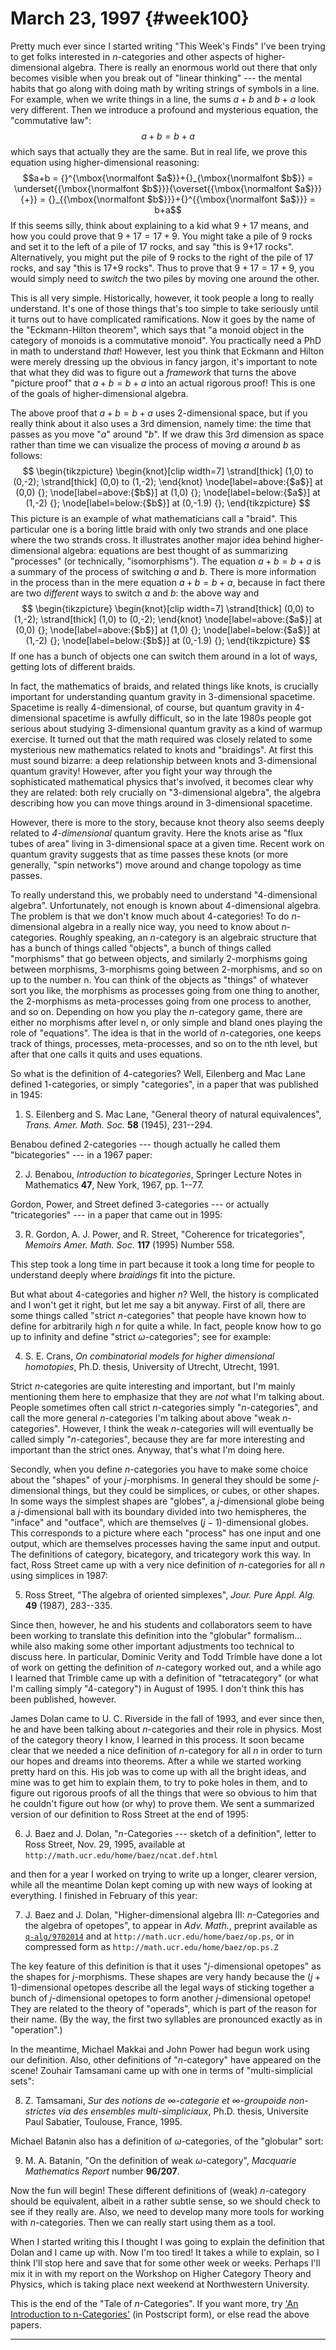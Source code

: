 # March 23, 1997 {#week100}

Pretty much ever since I started writing "This Week's Finds" I've
been trying to get folks interested in $n$-categories and other aspects of
higher-dimensional algebra. There is really an enormous world out there
that only becomes visible when you break out of "linear thinking" ---
the mental habits that go along with doing math by writing strings of
symbols in a line. For example, when we write things in a line, the sums
$a+b$ and $b+a$ look very different. Then we introduce a profound and
mysterious equation, the "commutative law":
$$a + b = b + a$$
which says that actually they are the same. But in real life, we prove
this equation using higher-dimensional reasoning:
$$a+b = {}^{\mbox{\normalfont $a$}}+{}_{\mbox{\normalfont $b$}} = \underset{{\mbox{\normalfont $b$}}}{\overset{{\mbox{\normalfont $a$}}}{+}} = {}_{{\mbox{\normalfont $b$}}}+{}^{{\mbox{\normalfont $a$}}} = b+a$$
If this seems silly, think about explaining to a kid what $9+17$ means,
and how you could prove that $9+17 = 17+9$. You might take a pile of 9
rocks and set it to the left of a pile of 17 rocks, and say "this is
9+17 rocks". Alternatively, you might put the pile of 9 rocks to the
right of the pile of 17 rocks, and say "this is 17+9 rocks". Thus to
prove that $9+17=17+9$, you would simply need to *switch* the two piles by
moving one around the other.

This is all very simple. Historically, however, it took people a long to
really understand. It's one of those things that's too simple to take
seriously until it turns out to have complicated ramifications. Now it
goes by the name of the "Eckmann-Hilton theorem", which says that "a
monoid object in the category of monoids is a commutative monoid". You
practically need a PhD in math to understand *that*! However, lest you
think that Eckmann and Hilton were merely dressing up the obvious in
fancy jargon, it's important to note that what they did was to figure
out a *framework* that turns the above "picture proof" that $a+b = b+a$
into an actual rigorous proof! This is one of the goals of
higher-dimensional algebra.

The above proof that $a+b = b+a$ uses 2-dimensional space, but if you
really think about it also uses a 3rd dimension, namely time: the time
that passes as you move "$a$" around "$b$". If we draw this 3rd
dimension as space rather than time we can visualize the process of
moving $a$ around $b$ as follows:
$$
  \begin{tikzpicture}
    \begin{knot}[clip width=7]
      \strand[thick] (1,0) to (0,-2);
      \strand[thick] (0,0) to (1,-2);
    \end{knot}
    \node[label=above:{$a$}] at (0,0) {};
    \node[label=above:{$b$}] at (1,0) {};
    \node[label=below:{$a$}] at (1,-2) {};
    \node[label=below:{$b$}] at (0,-1.9) {};
  \end{tikzpicture}
$$
This picture is an example of what mathematicians call a "braid". This
particular one is a boring little braid with only two strands and one
place where the two strands cross. It illustrates another major idea
behind higher-dimensional algebra: equations are best thought of as
summarizing "processes" (or technically, "isomorphisms"). The
equation $a+b = b+a$ is a summary of the process of switching $a$ and $b$.
There is more information in the process than in the mere equation $a+b = b+a$,
because in fact there are two *different* ways to switch $a$ and $b$:
the above way and
$$
  \begin{tikzpicture}
    \begin{knot}[clip width=7]
      \strand[thick] (0,0) to (1,-2);
      \strand[thick] (1,0) to (0,-2);
    \end{knot}
    \node[label=above:{$a$}] at (0,0) {};
    \node[label=above:{$b$}] at (1,0) {};
    \node[label=below:{$a$}] at (1,-2) {};
    \node[label=below:{$b$}] at (0,-1.9) {};
  \end{tikzpicture}
$$
If one has a bunch of objects one can switch them around in a lot of
ways, getting lots of different braids.

In fact, the mathematics of braids, and related things like knots, is
crucially important for understanding quantum gravity in 3-dimensional
spacetime. Spacetime is really 4-dimensional, of course, but quantum
gravity in 4-dimensional spacetime is awfully difficult, so in the late
1980s people got serious about studying 3-dimensional quantum gravity as
a kind of warmup exercise. It turned out that the math required was
closely related to some mysterious new mathematics related to knots and
"braidings". At first this must sound bizarre: a deep relationship
between knots and 3-dimensional quantum gravity! However, after you
fight your way through the sophisticated mathematical physics that's
involved, it becomes clear why they are related: both rely crucially on
"3-dimensional algebra", the algebra describing how you can move
things around in 3-dimensional spacetime.

However, there is more to the story, because knot theory also seems
deeply related to *4-dimensional* quantum gravity. Here the knots arise
as "flux tubes of area" living in 3-dimensional space at a given time.
Recent work on quantum gravity suggests that as time passes these knots
(or more generally, "spin networks") move around and change topology
as time passes.

To really understand this, we probably need to understand
"4-dimensional algebra". Unfortunately, not enough is known about
4-dimensional algebra. The problem is that we don't know much about
4-categories! To do $n$-dimensional algebra in a really nice way, you need
to know about $n$-categories. Roughly speaking, an $n$-category is an
algebraic structure that has a bunch of things called "objects", a
bunch of things called "morphisms" that go between objects, and
similarly 2-morphisms going between morphisms, 3-morphisms going between
2-morphisms, and so on up to the number n. You can think of the objects
as "things" of whatever sort you like, the morphisms as processes
going from one thing to another, the 2-morphisms as meta-processes going
from one process to another, and so on. Depending on how you play the
$n$-category game, there are either no morphisms after level n, or only
simple and bland ones playing the role of "equations". The idea is
that in the world of $n$-categories, one keeps track of things, processes,
meta-processes, and so on to the nth level, but after that one calls it
quits and uses equations.

So what is the definition of 4-categories? Well, Eilenberg and Mac Lane
defined 1-categories, or simply "categories", in a paper that was
published in 1945:

1) S. Eilenberg and S. Mac Lane, "General theory of natural equivalences", _Trans. Amer. Math. Soc._ **58** (1945), 231--294.

Benabou defined 2-categories --- though actually he called them
"bicategories" --- in a 1967 paper:

2) J. Benabou, _Introduction to bicategories_, Springer Lecture Notes in Mathematics **47**, New York, 1967, pp. 1--77.

Gordon, Power, and Street defined 3-categories --- or actually
"tricategories" --- in a paper that came out in 1995:

3) R. Gordon, A. J. Power, and R. Street, "Coherence for tricategories", _Memoirs Amer. Math. Soc._ **117** (1995) Number 558.

This step took a long time in part because it took a long time for
people to understand deeply where *braidings* fit into the picture.

But what about 4-categories and higher $n$? Well, the history is
complicated and I won't get it right, but let me say a bit anyway.
First of all, there are some things called "strict $n$-categories" that
people have known how to define for arbitrarily high $n$ for quite a
while. In fact, people know how to go up to infinity and define "strict
$\omega$-categories"; see for example:

4) S. E. Crans, _On combinatorial models for higher dimensional homotopies_, Ph.D. thesis, University of Utrecht, Utrecht, 1991.

Strict $n$-categories are quite interesting and important, but I'm mainly
mentioning them here to emphasize that they are *not* what I'm talking
about. People sometimes often call strict $n$-categories simply
"$n$-categories", and call the more general $n$-categories I'm talking
about above "weak $n$-categories". However, I think the weak
$n$-categories will will eventually be called simply "$n$-categories",
because they are far more interesting and important than the strict
ones. Anyway, that's what I'm doing here.

Secondly, when you define $n$-categories you have to make some choice
about the "shapes" of your $j$-morphisms. In general they should be some
$j$-dimensional things, but they could be simplices, or cubes, or other
shapes. In some ways the simplest shapes are "globes", a $j$-dimensional
globe being a $j$-dimensional ball with its boundary divided into two
hemispheres, the "inface" and "outface", which are themselves
$(j-1)$-dimensional globes. This corresponds to a picture where each
"process" has one input and one output, which are themselves processes
having the same input and output. The definitions of category,
bicategory, and tricategory work this way. In fact, Ross Street came up
with a very nice definition of $n$-categories for all $n$ using simplices in
1987:

5) Ross Street, "The algebra of oriented simplexes", _Jour. Pure Appl. Alg._ **49** (1987), 283--335.

Since then, however, he and his students and collaborators seem to have
been working to translate this definition into the "globular"
formalism... while also making some other important adjustments too
technical to discuss here. In particular, Dominic Verity and Todd
Trimble have done a lot of work on getting the definition of $n$-category
worked out, and a while ago I learned that Trimble came up with a
definition of "tetracategory" (or what I'm calling simply
"4-category") in August of 1995. I don't think this has been
published, however.

James Dolan came to U. C. Riverside in the fall of 1993, and ever since
then, he and have been talking about $n$-categories and their role in
physics. Most of the category theory I know, I learned in this process.
It soon became clear that we needed a nice definition of $n$-category for
all $n$ in order to turn our hopes and dreams into theorems. After a while
we started working pretty hard on this. His job was to come up with all
the bright ideas, and mine was to get him to explain them, to try to
poke holes in them, and to figure out rigorous proofs of all the things
that were so obvious to him that he couldn't figure out how (or why) to
prove them. We sent a summarized version of our definition to Ross
Street at the end of 1995:

6) J. Baez and J. Dolan, "$n$-Categories --- sketch of a definition", letter to Ross Street, Nov. 29, 1995, available at `http://math.ucr.edu/home/baez/ncat.def.html`

and then for a year I worked on trying to write up a longer, clearer
version, while all the meantime Dolan kept coming up with new ways of
looking at everything. I finished in February of this year:

7) J. Baez and J. Dolan, "Higher-dimensional algebra III: $n$-Categories and the algebra of opetopes", to appear in _Adv. Math._, preprint available as [`q-alg/9702014`](http://xxx.lanl.gov/ps/q-alg/9702014) and at `http://math.ucr.edu/home/baez/op.ps`, or in compressed form as `http://math.ucr.edu/home/baez/op.ps.Z`

The key feature of this definition is that it uses "$j$-dimensional
opetopes" as the shapes for $j$-morphisms. These shapes are very handy
because the $(j+1)$-dimensional opetopes describe all the legal ways of
sticking together a bunch of $j$-dimensional opetopes to form another
$j$-dimensional opetope! They are related to the theory of "operads",
which is part of the reason for their name. (By the way, the first two
syllables are pronounced exactly as in "operation".)

In the meantime, Michael Makkai and John Power had begun work using our
definition. Also, other definitions of "$n$-category" have appeared on
the scene! Zouhair Tamsamani came up with one in terms of
"multi-simplicial sets":

8) Z. Tamsamani, _Sur des notions de $\infty$-categorie et $\infty$-groupoide non-strictes via des ensembles multi-simpliciaux_, Ph.D. thesis, Universite Paul Sabatier, Toulouse, France, 1995.

Michael Batanin also has a definition of $\omega$-categories, of the
"globular" sort:

9) M. A. Batanin, "On the definition of weak $\omega$-category", _Macquarie Mathematics Report_ number **96/207**.

Now the fun will begin! These different definitions of (weak) $n$-category
should be equivalent, albeit in a rather subtle sense, so we should
check to see if they really are. Also, we need to develop many more
tools for working with $n$-categories. Then we can really start using them
as a tool.

When I started writing this I thought I was going to explain the
definition that Dolan and I came up with. Now I'm too tired! It takes a
while to explain, so I think I'll stop here and save that for some
other week or weeks. Perhaps I'll mix it in with my report on the
Workshop on Higher Category Theory and Physics, which is taking place
next weekend at Northwestern University.

This is the end of the "Tale of $n$-Categories". If you want more, try
['An Introduction to n-Categories'](http://math.ucr.edu/home/baez/ncat.ps) (in Postscript form), or else read the above papers.

------------------------------------------------------------------------
